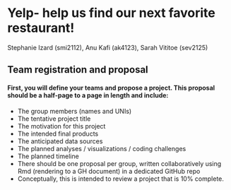 Yelp- help us find our next favorite restaurant!
================
Stephanie Izard (smi2112), Anu Kafi (ak4123), Sarah Vititoe (sev2125)

Team registration and proposal
------------------------------

#### First, you will define your teams and propose a project. This proposal should be a half-page to a page in length and include:

-   The group members (names and UNIs)
-   The tentative project title
-   The motivation for this project
-   The intended final products
-   The anticipated data sources
-   The planned analyses / visualizations / coding challenges
-   The planned timeline
-   There should be one proposal per group, written collaboratively using Rmd (rendering to a GH document) in a dedicated GitHub repo
-   Conceptually, this is intended to review a project that is 10% complete.
